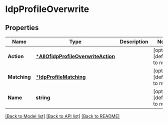 # IdpProfileOverwrite

## Properties
Name | Type | Description | Notes
------------ | ------------- | ------------- | -------------
**Action** | [***AllOfidpProfileOverwriteAction**](AllOfidpProfileOverwriteAction.md) |  | [optional] [default to null]
**Matching** | [***IdpProfileMatching**](idp_profile_matching.md) |  | [optional] [default to null]
**Name** | **string** |  | [optional] [default to null]

[[Back to Model list]](../README.md#documentation-for-models) [[Back to API list]](../README.md#documentation-for-api-endpoints) [[Back to README]](../README.md)

